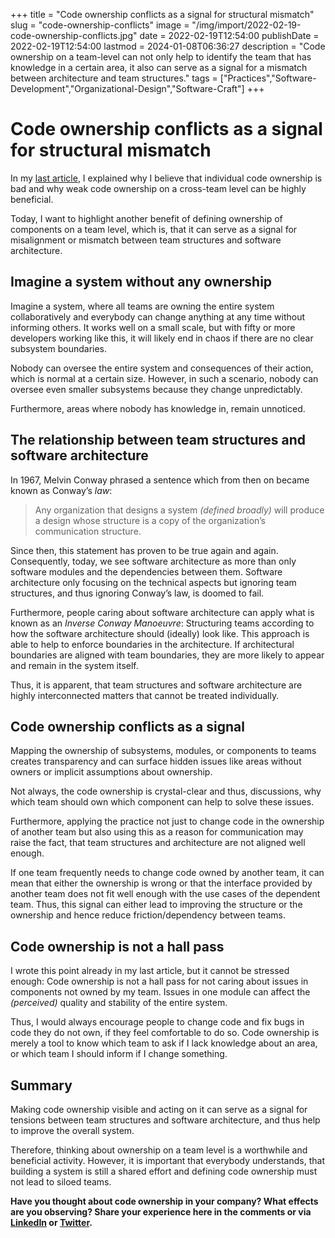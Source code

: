 +++
title = "Code ownership conflicts as a signal for structural mismatch"
slug = "code-ownership-conflicts"
image = "/img/import/2022-02-19-code-ownership-conflicts.jpg"
date = 2022-02-19T12:54:00
publishDate = 2022-02-19T12:54:00
lastmod = 2024-01-08T06:36:27
description = "Code ownership on a team-level can not only help to identify the team that has knowledge in a certain area, it also can serve as a signal for a mismatch between architecture and team structures."
tags = ["Practices","Software-Development","Organizational-Design","Software-Craft"]
+++
# Code ownership conflicts as a signal for structural mismatch

In my [last article](/blog/code-ownership/), I explained why I believe that individual code ownership is bad and why weak code ownership on a cross-team level can be highly beneficial.

Today, I want to highlight another benefit of defining ownership of components on a team level, which is, that it can serve as a signal for misalignment or mismatch between team structures and software architecture.

## Imagine a system without any ownership [](/blog/code-ownership-conflicts/#imagine-a-system-without-any-ownership)

Imagine a system, where all teams are owning the entire system collaboratively and everybody can change anything at any time without informing others. It works well on a small scale, but with fifty or more developers working like this, it will likely end in chaos if there are no clear subsystem boundaries.

Nobody can oversee the entire system and consequences of their action, which is normal at a certain size. However, in such a scenario, nobody can oversee even smaller subsystems because they change unpredictably.

Furthermore, areas where nobody has knowledge in, remain unnoticed.

## The relationship between team structures and software architecture [](/blog/code-ownership-conflicts/#the-relationship-between-team-structures-and-software-architecture)

In 1967, Melvin Conway phrased a sentence which from then on became known as Conway’s _law_:

> Any organization that designs a system _(defined broadly)_ will produce a design whose structure is a copy of the organization’s communication structure.

Since then, this statement has proven to be true again and again. Consequently, today, we see software architecture as more than only software modules and the dependencies between them. Software architecture only focusing on the technical aspects but ignoring team structures, and thus ignoring Conway’s law, is doomed to fail.

Furthermore, people caring about software architecture can apply what is known as an _Inverse Conway Manoeuvre_: Structuring teams according to how the software architecture should (ideally) look like. This approach is able to help to enforce boundaries in the architecture. If architectural boundaries are aligned with team boundaries, they are more likely to appear and remain in the system itself.

Thus, it is apparent, that team structures and software architecture are highly interconnected matters that cannot be treated individually.

## Code ownership conflicts as a signal [](/blog/code-ownership-conflicts/#code-ownership-conflicts-as-a-signal)

Mapping the ownership of subsystems, modules, or components to teams creates transparency and can surface hidden issues like areas without owners or implicit assumptions about ownership.

Not always, the code ownership is crystal-clear and thus, discussions, why which team should own which component can help to solve these issues.

Furthermore, applying the practice not just to change code in the ownership of another team but also using this as a reason for communication may raise the fact, that team structures and architecture are not aligned well enough.

If one team frequently needs to change code owned by another team, it can mean that either the ownership is wrong or that the interface provided by another team does not fit well enough with the use cases of the dependent team. Thus, this signal can either lead to improving the structure or the ownership and hence reduce friction/dependency between teams.

## Code ownership is not a hall pass [](/blog/code-ownership-conflicts/#code-ownership-is-not-a-hall-pass)

I wrote this point already in my last article, but it cannot be stressed enough: Code ownership is not a hall pass for not caring about issues in components not owned by my team. Issues in one module can affect the _(perceived)_ quality and stability of the entire system.

Thus, I would always encourage people to change code and fix bugs in code they do not own, if they feel comfortable to do so. Code ownership is merely a tool to know which team to ask if I lack knowledge about an area, or which team I should inform if I change something.

## Summary [](/blog/code-ownership-conflicts/#summary)

Making code ownership visible and acting on it can serve as a signal for tensions between team structures and software architecture, and thus help to improve the overall system.

Therefore, thinking about ownership on a team level is a worthwhile and beneficial activity. However, it is important that everybody understands, that building a system is still a shared effort and defining code ownership must not lead to siloed teams.

**Have you thought about code ownership in your company? What effects are you observing? Share your experience here in the comments or via [LinkedIn](https://www.linkedin.com/in/tobiasmende/) or [Twitter](https://twitter.com/Tobias%5FMende).**